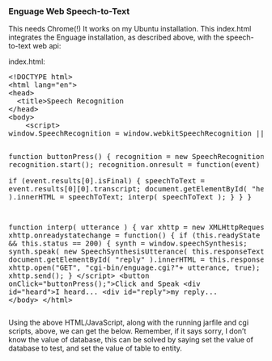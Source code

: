 <h3>Enguage Web Speech-to-Text</h3>
<p>This needs Chrome(!) It works on my Ubuntu installation.  This index.html integrates the Enguage installation, as described above, with the speech-to-text web api:
<p>index.html:
<pre>
&lt;!DOCTYPE html>
&lt;html lang="en">
&lt;head>
  &lt;title>Speech Recognition</title>
&lt;/head>
&lt;body>
	&lt;script>
window.SpeechRecognition = window.webkitSpeechRecognition || window.SpeechRecognition;

function buttonPress() {
	recognition = new SpeechRecognition();
	recognition.start();
	recognition.onresult = function(event) {	
		if (event.results[0].isFinal) {
			speechToText = event.results[0][0].transcript;
			document.getElementById( "heard" ).innerHTML = speechToText;
			interp( speechToText );
}	}	}

function interp( utterance ) {
	var xhttp = new XMLHttpRequest();
	xhttp.onreadystatechange = function() {
		if (this.readyState == 4 && this.status == 200) {
			synth = window.speechSynthesis;
			synth.speak( new SpeechSynthesisUtterance( this.responseText ));
			document.getElementById( "reply" ).innerHTML = this.responseText;
	}	}
	xhttp.open("GET", "cgi-bin/enguage.cgi?"+ utterance, true);
	xhttp.send();
}
	&lt;/script>
	&lt;button onClick="buttonPress();">Click and Speak</button>
	&lt;div id="heard">I heard...</div>
	&lt;div id="reply">my reply...</div>
&lt;/body>
&lt;/html>
</pre>

<p>Using the above HTML/JavaScript, along with the running jarfile and cgi scripts, above, we can get the below. Remember, if it says sorry, I don’t know the value of database, this can be solved by saying set the value of database to test, and set the value of table to entity.
